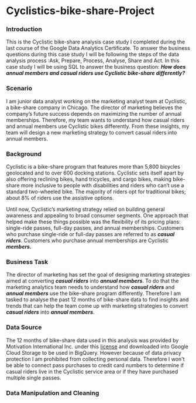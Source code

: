 # Cyclistics-bike-share-Project
### **Introduction**

This is the Cyclistic bike-share analysis case study I completed during the last course of the Google Data Analytics Certificate. To answer the business questions  during this case study I will be following the steps of the data analysis process :Ask, Prepare, Process, Analyse, Share and Act. In this case study I will be using SQL to answer the business question: **_How does annual members and casual riders use Cyclistic bike-share differently?_**


###  **Scenario**

I am junior data analyst working on the marketing analyst team at Cyclistic, a bike-share company in Chicago. The director of marketing believes the company’s future success depends on maximizing the number of annual memberships. Therefore, my team wants to understand how casual riders and annual members use Cyclistic bikes differently. From these insights, my team will design a new marketing strategy to convert casual riders into annual members. 

### **Background**

Cyclistic is a bike-share program that features more than 5,800 bicycles geolocated and to over 600 docking stations. Cyclistic sets itself apart by also offering reclining bikes, hand tricycles, and cargo bikes, making bike-share more inclusive to people with disabilities and riders who can’t use a standard two-wheeled bike. The majority of riders opt for traditional bikes; about 8% of riders use the assistive options. 

Until now, Cyclistic’s marketing strategy relied on building general awareness and appealing to broad consumer segments. One approach that helped make these things possible was the flexibility of its pricing plans: single-ride passes, full-day passes, and annual memberships. Customers who purchase single-ride or full-day passes are referred to as **_casual riders_**. Customers who purchase annual memberships are Cyclistic **_members._**

### **Business Task**

The director of marketing has set the goal of designing marketing strategies aimed at converting **_casual riders_** into **_annual members_**.  To do that the marketing analytics team needs to understand how **_casual riders_** and **_annual members_** use the bike-share program differently. Therefore I am tasked to analyse the past 12 months of bike-share data to find insights and trends that can help the team come up with marketing strategies to convert **_casual riders_** into **_annual members_**. 

### Data Source

The 12 months of bike-share data used in this analysis was provided by Motivation International Inc. under this [license](https://divvybikes.com/data-license-agreement) and downloaded into Google Cloud Storage to be used in BigQuery. However because of  data privacy protection I am prohibited from collecting personal data. Therefore I won't be able to connect pass purchases to credit card numbers to determine if casual riders live in the Cyclistic service area or if they have purchased multiple single passes.

### Data Manipulation and Cleaning
